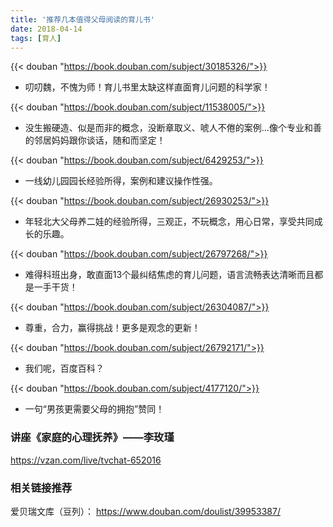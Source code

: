 ```yaml
---
title: '推荐几本值得父母阅读的育儿书'
date: 2018-04-14 
tags: [育人]
---
```


{{< douban "https://book.douban.com/subject/30185326/">}}

- 叨叨魏，不愧为师！育儿书里太缺这样直面育儿问题的科学家！

{{< douban "https://book.douban.com/subject/11538005/">}}

- 没生搬硬造、似是而非的概念，没断章取义、唬人不倦的案例…像个专业和善的邻居妈妈跟你谈话，随和而坚定！

{{< douban "https://book.douban.com/subject/6429253/">}}

- 一线幼儿园园长经验所得，案例和建议操作性强。

<!--more-->

{{< douban "https://book.douban.com/subject/26930253/">}}

- 年轻北大父母养二娃的经验所得，三观正，不玩概念，用心日常，享受共同成长的乐趣。

{{< douban "https://book.douban.com/subject/26797268/">}}

- 难得科班出身，敢直面13个最纠结焦虑的育儿问题，语言流畅表达清晰而且都是一手干货！

{{< douban "https://book.douban.com/subject/26304087/">}}

- 尊重，合力，赢得挑战！更多是观念的更新！

{{< douban "https://book.douban.com/subject/26792171/">}}

- 我们呢，百度百科？

{{< douban "https://book.douban.com/subject/4177120/">}}

- 一句“男孩更需要父母的拥抱”赞同！

### 讲座《家庭的心理抚养》——李玫瑾

<https://vzan.com/live/tvchat-652016>

### 相关链接推荐

爱贝瑞文库（豆列）： <https://www.douban.com/doulist/39953387/>